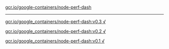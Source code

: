 [gcr.io/google-containers/node-perf-dash](https://hub.docker.com/r/abcz/node-perf-dash/tags/) 

----
[gcr.io/google_containers/node-perf-dash:v0.3 √](https://hub.docker.com/r/abcz/node-perf-dash/tags/)

[gcr.io/google_containers/node-perf-dash:v0.2 √](https://hub.docker.com/r/abcz/node-perf-dash/tags/)

[gcr.io/google_containers/node-perf-dash:v0.1 √](https://hub.docker.com/r/abcz/node-perf-dash/tags/)

